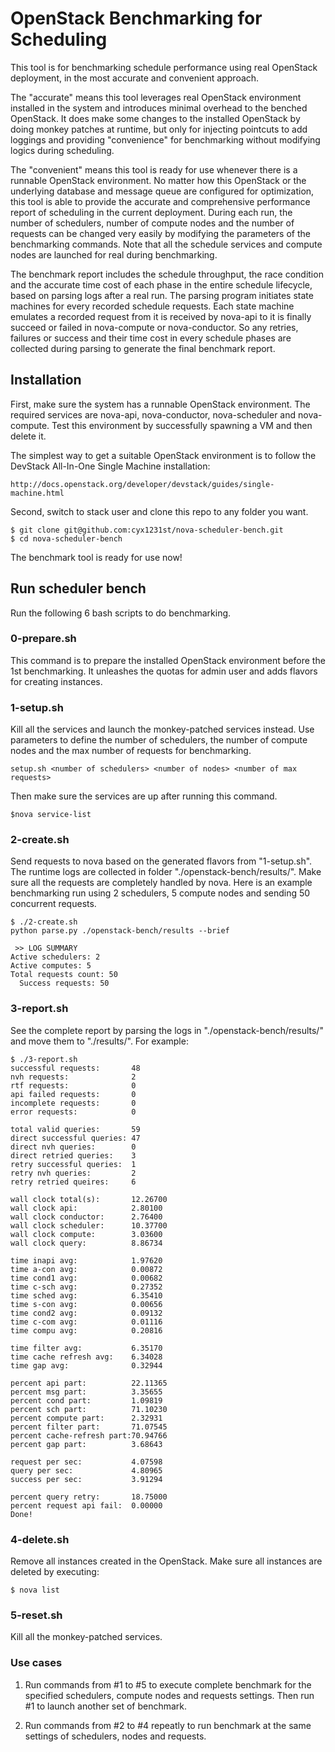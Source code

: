 # OpenStack Benchmarking for Scheduling

This tool is for benchmarking schedule performance using real OpenStack
deployment, in the most accurate and convenient approach.

The "accurate" means this tool leverages real OpenStack environment installed
in the system and introduces minimal overhead to the benched OpenStack. It does
make some changes to the installed OpenStack by doing monkey patches at
runtime, but only for injecting pointcuts to add loggings and providing
"convenience" for benchmarking without modifying logics during scheduling.

The "convenient" means this tool is ready for use whenever there is a runnable
OpenStack environment. No matter how this OpenStack or the underlying database
and message queue are configured for optimization, this tool is able to provide
the accurate and comprehensive performance report of scheduling in the current
deployment. During each run, the number of schedulers, number of compute
nodes and the number of requests can be changed very easily by modifying the
parameters of the benchmarking commands. Note that all the schedule services
and compute nodes are launched for real during benchmarking.

The benchmark report includes the schedule throughput, the race condition and
the accurate time cost of each phase in the entire schedule lifecycle, based on
parsing logs after a real run. The parsing program initiates state machines for
every recorded schedule requests. Each state machine emulates a recorded
request from it is received by nova-api to it is finally succeed or failed in
nova-compute or nova-conductor. So any retries, failures or success and their
time cost in every schedule phases are collected during parsing to generate the
final benchmark report.

## Installation

First, make sure the system has a runnable OpenStack environment. The required
services are nova-api, nova-conductor, nova-scheduler and nova-compute. Test
this environment by successfully spawning a VM and then delete it.

The simplest way to get a suitable OpenStack environment is to follow the
DevStack All-In-One Single Machine installation:
```
http://docs.openstack.org/developer/devstack/guides/single-machine.html
```

Second, switch to stack user and clone this repo to any folder you want.
```
$ git clone git@github.com:cyx1231st/nova-scheduler-bench.git
$ cd nova-scheduler-bench
```

The benchmark tool is ready for use now!

## Run scheduler bench

Run the following 6 bash scripts to do benchmarking.

### 0-prepare.sh

This command is to prepare the installed OpenStack environment before the 1st
benchmarking. It unleashes the quotas for admin user and adds flavors for
creating instances.

### 1-setup.sh

Kill all the services and launch the monkey-patched services instead. Use
parameters to define the number of schedulers, the number of compute nodes and
the max number of requests for benchmarking.
```
setup.sh <number of schedulers> <number of nodes> <number of max requests>
```

Then make sure the services are up after running this command.
```
$nova service-list
```

### 2-create.sh

Send requests to nova based on the generated flavors from "1-setup.sh". The
runtime logs are collected in folder "./openstack-bench/results/". Make sure
all the requests are completely handled by nova. Here is an example
benchmarking run using 2 schedulers, 5 compute nodes and sending 50 concurrent
requests.
```
$ ./2-create.sh
python parse.py ./openstack-bench/results --brief

 >> LOG SUMMARY
Active schedulers: 2
Active computes: 5
Total requests count: 50
  Success requests: 50
```

### 3-report.sh

See the complete report by parsing the logs in "./openstack-bench/results/" and
move them to "./results/".
For example:
```
$ ./3-report.sh
successful requests:       48
nvh requests:              2
rtf requests:              0
api failed requests:       0
incomplete requests:       0
error requests:            0

total valid queries:       59
direct successful queries: 47
direct nvh queries:        0
direct retried queries:    3
retry successful queries:  1
retry nvh queries:         2
retry retried queires:     6

wall clock total(s):       12.26700
wall clock api:            2.80100
wall clock conductor:      2.76400
wall clock scheduler:      10.37700
wall clock compute:        3.03600
wall clock query:          8.86734

time inapi avg:            1.97620
time a-con avg:            0.00872
time cond1 avg:            0.00682
time c-sch avg:            0.27352
time sched avg:            6.35410
time s-con avg:            0.00656
time cond2 avg:            0.09132
time c-com avg:            0.01116
time compu avg:            0.20816

time filter avg:           6.35170
time cache refresh avg:    6.34028
time gap avg:              0.32944

percent api part:          22.11365
percent msg part:          3.35655
percent cond part:         1.09819
percent sch part:          71.10230
percent compute part:      2.32931
percent filter part:       71.07545
percent cache-refresh part:70.94766
percent gap part:          3.68643

request per sec:           4.07598
query per sec:             4.80965
success per sec:           3.91294

percent query retry:       18.75000
percent request api fail:  0.00000
Done!
```

### 4-delete.sh

Remove all instances created in the OpenStack.
Make sure all instances are deleted by executing:
```
$ nova list
```

### 5-reset.sh

Kill all the monkey-patched services.

### Use cases

1. Run commands from #1 to #5 to execute complete benchmark for the specified
schedulers, compute nodes and requests settings. Then run #1 to launch another
set of benchmark.

2. Run commands from #2 to #4 repeatly to run benchmark at the same settings of
schedulers, nodes and requests.
